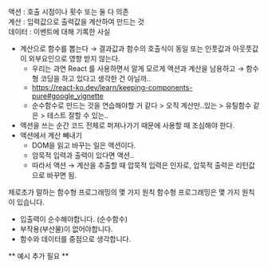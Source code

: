 액션 : 호출 시점이나 횟수 또는 둘 다 의존 <br>
계산 : 입력값으로 출력값을 계산하여 만드는 것 <br>
데이터 : 이벤트에 대해 기록한 사실 <br>

- 계산으로 함수를 뽑는다 → 결과값과 함수의 호출식이 동일 또는 인풋값과 아웃풋값이 외부요인으로 영향 받지 않는다.
  - 우리는 과연 React 를 사용하면서 알게 모르게 액션과 계산을 남용하고 → 함수형 코딩을 하고 있다고 생각한 건 아닐까..
  - https://react-ko.dev/learn/keeping-components-pure#google_vignette
  - 순수함수로 만드는 것을 연습해야할 거 같다 > 오직 계산만..있는 > 유틸함수 같은 > 테스트 잘할 수 있는..
- 액션을 쓰는 순간 코드 전체로 퍼져나가기 때문에 사용할 때 조심해야 한다.
- 액션에서 계산 빼내기
  - DOM을 읽고 바꾸는 일은 액션이다.
  - 암묵적 입력과 출력이 있다면 액션..
  - 따라서 액션 → 계산을 추출할 때 압묵적 입력은 인자로, 압묵적 출력은 리턴값으로 바꾸면 됨.

제로초가 말하는 함수형 프로그래밍의 몇 가지 원칙
함수형 프로그래밍은 몇 가지 원칙이 있습니다.

- 입출력이 순수해야합니다. (순수함수)
- 부작용(부산물)이 없어야합니다.
- 함수와 데이터를 중점으로 생각합니다.

** 예시 추가 필요 **
